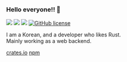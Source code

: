 ### Hello everyone!! 👋

![](https://img.shields.io/badge/language-Rust-red) ![](https://img.shields.io/badge/language-Node-yellow) ![](https://img.shields.io/badge/version-1.0.0-brightgreen) [![GitHub license](https://img.shields.io/badge/license-MIT-blue.svg)]() 

I am a Korean, and a developer who likes Rust.  
Mainly working as a web backend.

[crates.io](https://crates.io/users/myyrakle)
[npm](https://www.npmjs.com/~myyrakle)
